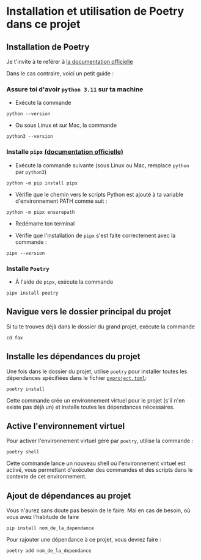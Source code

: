 # Installation et utilisation de Poetry dans ce projet

## Installation de Poetry

Je t'invite à te reférer à [la documentation officielle](https://python-poetry.org/docs/)

Dans le cas contraire, voici un petit guide :

### Assure toi d'avoir `python 3.11` sur ta machine 
- Exécute la commande 
```shell
python --version
```
- Ou sous Linux et sur Mac, la commande
```shell
python3 --version
```
### Installe `pipx` [(documentation officielle)](https://pipx.pypa.io/stable/installation/)

- Exécute la commande suivante (sous Linux ou Mac, remplace `python` par `python3`)
```shell
python -m pip install pipx
```
- Vérifie que le chemin vers le scripts Python est ajouté à ta variable d'environnement PATH comme suit : 
```shell
python -m pipx ensurepath
```
- Redémarre ton terminal

- Vérifie que l'installation de `pipx` s'est faite correctement avec la commande :
```shell
pipx --version
```

### Installe `Poetry`
- À l'aide de `pipx`, exécute la commande
```shell
pipx install poetry
```

## Navigue vers le dossier principal du projet

Si tu te trouves déjà dans le dossier du grand projet, exécute la commande 
```shell
cd fax
```

## Installe les dépendances du projet

Une fois dans le dossier du projet, utilise `poetry` pour installer toutes les dépendances spécifiées dans le fichier [`pyproject.toml`](/fax/pyproject.toml):
```shell
poetry install
```
Cette commande crée un environnement virtuel pour le projet (s'il n'en existe pas déjà un) et installe toutes les dépendances nécessaires.

## Active l'environnement virtuel

Pour activer l'environnement virtuel géré par `poetry`, utilise la commande : 
```shell
poetry shell
```
Cette commande lance un nouveau shell où l'environnement virtuel est activé, vous permettant d'exécuter des commandes et des scripts dans le contexte de cet environnement. 

## Ajout de dépendances au projet

Vous n'aurez sans doute pas besoin de le faire.
Mai en cas de besoin, où vous avez l'habitude de faire 
```shell
pip install nom_de_la_dependance
```
Pour rajouter une dépendance à ce projet, vous devrez faire : 
```shell
poetry add nom_de_la_dependance
```